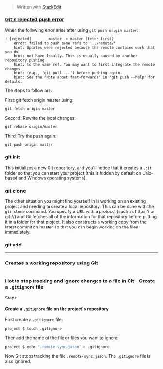 > Written with [StackEdit](https://stackedit.io/).

### [Git's rejected push error](https://blog.plover.com/prog/git-ff-error.html)

When the following error arise after using `git push origin master`:


```
! [rejected]        master -> master (fetch first)  
    error: failed to push some refs to '../remote/'  
    hint: Updates were rejected because the remote contains work that you do  
    hint: not have locally. This is usually caused by another repository pushing  
    hint: to the same ref. You may want to first integrate the remote changes  
    hint: (e.g., 'git pull ...') before pushing again.  
    hint: See the 'Note about fast-forwards' in 'git push --help' for details.  
```
The steps to follow are:

First: git fetch origin master using:

```
git fetch origin master
```

Second: Rewrite the local changes:

```
git rebase origin/master
```

Third: Try the push again:

```
git push origin master
```

###  git init

This initializes a new Git repository, and you'll notice that it creates a `.git` folder so that you can start your project (this is hidden by default on Unix-based and Windows operating systems).

### git clone

The other situation you might find yourself in is working on an existing project and needing to create a local repository. This can be done with the `git clone` command. You specify a URL with a protocol (such as https:// or git://) and Git fetches all of the information for that repository before putting it in a folder for that project. It also constructs a working copy from the latest commit on master so that you can begin working on the files immediately.

### git add



----

### Creates a working repository using Git

```bash

```

### Hot to stop tracking and ignore changes to a file in Git - Create a `.gitignore` file

Steps:

#### Create a `.gitignore` file on the project's repository

First create a `.gitignore` file:
```bash
project $ touch .gitignore
```

Then add the name of the file or files you want to ignore:

```bash
project $ echo ".remote-sync.jason" > .gitignore
```
Now Git stops tracking the file `.remote-sync.jason`. The `.gitignore` file is also ignored.




<!--stackedit_data:
eyJoaXN0b3J5IjpbLTE3NzIxMjIzNTEsMjA0MDI2NzYwOSwyND
I2ODk3MzNdfQ==
-->